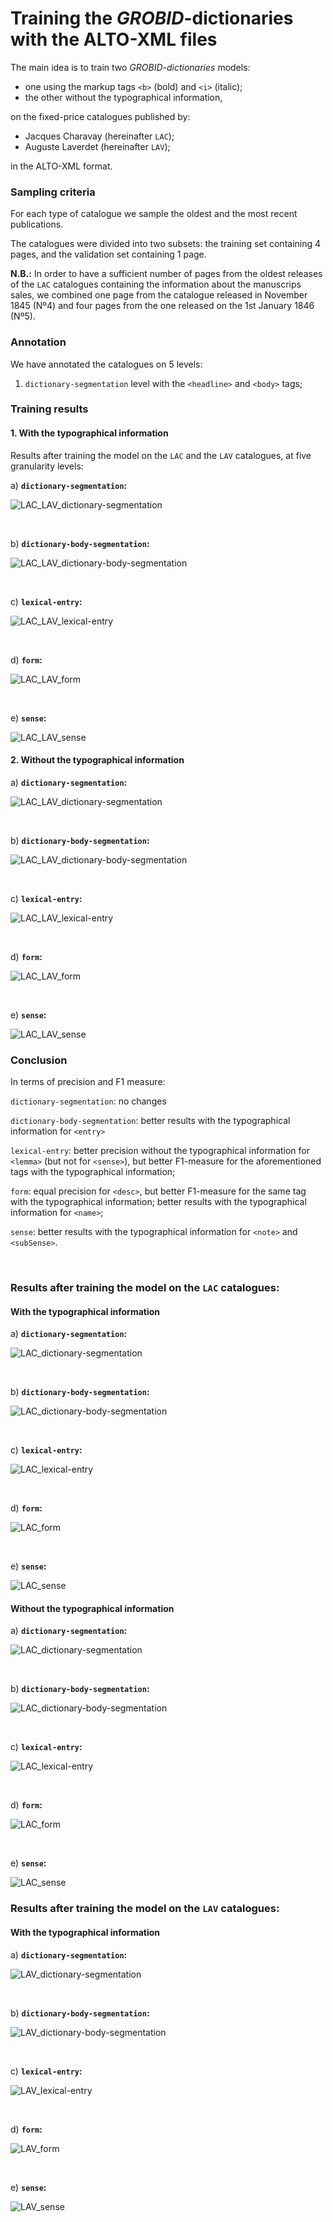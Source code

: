 # Training the *GROBID*-dictionaries with the ALTO-XML files

The main idea is to train two _GROBID-dictionaries_ models:

* one using the markup tags `<b>` (bold) and `<i>` (italic);
* the other without the typographical information,

on the fixed-price catalogues published by:

* Jacques Charavay (hereinafter `LAC`);
* Auguste Laverdet (hereinafter `LAV`);

in the ALTO-XML format.

### Sampling criteria

For each type of catalogue we sample the oldest and the most recent publications.

The catalogues were divided into two subsets: the training set containing 4 pages, and the validation set containing 1 page.

**N.B.:** In order to have a sufficient number of pages from the oldest releases of the `LAC` catalogues containing the information about the manuscrips sales, we combined one page from the catalogue released in November 1845 (Nº4) and four pages from the one released on the 1st January 1846 (Nº5).   

### Annotation 

We have annotated the catalogues on 5 levels:

1. `dictionary-segmentation` level with the `<headline>` and `<body>` tags;

### Training results

#### 1. With the typographical information

Results after training the model on the `LAC` and the `LAV` catalogues, at five granularity levels:

a) **`dictionary-segmentation`:**

 ![LAC_LAV_dictionary-segmentation](trainingData_LAC_LAV_typo/img/LAC_LAV_dictionary-segmentation.jpg)

<br/>

b) **`dictionary-body-segmentation`:**

![LAC_LAV_dictionary-body-segmentation](trainingData_LAC_LAV_typo/img/LAC_LAV_dictionary-body-segmentation.jpg)

<br/>

c) **`lexical-entry`:**

![LAC_LAV_lexical-entry](trainingData_LAC_LAV_typo/img/LAC_LAV_lexical-entry.jpg)



<br/>

d) **`form`:**

![LAC_LAV_form](trainingData_LAC_LAV_typo/img/LAC_LAV_form.jpg)

<br/>

e) **`sense`:**

![LAC_LAV_sense](trainingData_LAC_LAV_typo/img/LAC_LAV_sense.jpg)



#### 2. Without the typographical information

a) **`dictionary-segmentation`:**

![LAC_LAV_dictionary-segmentation](trainingData_LAC_LAV_sans_typo/img/LAC_LAV_dictionary-segmentation.jpg)



<br/>

b) **`dictionary-body-segmentation`:**

![LAC_LAV_dictionary-body-segmentation](trainingData_LAC_LAV_sans_typo/img/LAC_LAV_dictionary-body-segmentation.jpg)

<br/>

c) **`lexical-entry`:**

![LAC_LAV_lexical-entry](trainingData_LAC_LAV_sans_typo/img/LAC_LAV_lexical-entry.jpg)

<br/>

d)  **`form`:**

![LAC_LAV_form](trainingData_LAC_LAV_sans_typo/img/LAC_LAV_form.jpg)

<br/>

e)  **`sense`:**

![LAC_LAV_sense](trainingData_LAC_LAV_sans_typo/img/LAC_LAV_sense.jpg)

### Conclusion

In terms of precision and F1 measure:

`dictionary-segmentation`: no changes

`dictionary-body-segmentation`: better results with the typographical information for `<entry>`

`lexical-entry`: better precision without the typographical information for `<lemma>` (but not for `<sense>`), but better F1-measure for the aforementioned tags with the typographical information;

`form`: equal precision for `<desc>`, but better F1-measure for the same tag with the typographical information; better results with the typographical information for `<name>`;

`sense`: better results with the typographical information for `<note>` and `<subSense>`.

<br/>

### Results after training the model on the `LAC` catalogues:

#### With the typographical information

a) **`dictionary-segmentation`:**

![LAC_dictionary-segmentation](trainingData_LAC_typo/img/LAC_dictionary-segmentation.jpg)

<br/>

b) **`dictionary-body-segmentation`:**

![LAC_dictionary-body-segmentation](trainingData_LAC_typo/img/LAC_dictionary-body-segmentation.jpg)

<br/>

c) **`lexical-entry`:**

![LAC_lexical-entry](trainingData_LAC_typo/img/LAC_lexical-entry.jpg)

<br/>

d) **`form`:**

![LAC_form](trainingData_LAC_typo/img/LAC_form.jpg)

<br/>

e) **`sense`:**

![LAC_sense](trainingData_LAC_typo/img/LAC_sense.jpg)

#### Without the typographical information

a) **`dictionary-segmentation`:**

![LAC_dictionary-segmentation](trainingData_LAC_sans_typo/img/LAC_dictionary-segmentation.jpg)

<br/>

b) **`dictionary-body-segmentation`:**

![LAC_dictionary-body-segmentation](trainingData_LAC_sans_typo/img/LAC_dictionary-body-segmentation.jpg)

<br/>

c) **`lexical-entry`:**

![LAC_lexical-entry](trainingData_LAC_sans_typo/img/LAC_lexical-entry.jpg)

<br/>

d) **`form`:**

![LAC_form](trainingData_LAC_sans_typo/img/LAC_form.jpg)

<br/>

e) **`sense`:**

![LAC_sense](trainingData_LAC_sans_typo/img/LAC_sense.jpg)



### Results after training the model on the `LAV` catalogues:

#### With the typographical information

a) **`dictionary-segmentation`:**

![LAV_dictionary-segmentation](trainingData_LAV_typo/img/LAV_dictionary-segmentation.jpg)

<br/>

b) **`dictionary-body-segmentation`:**

![LAV_dictionary-body-segmentation](trainingData_LAV_typo/img/LAV_dictionary-body-segmentation.jpg)

<br/>

c) **`lexical-entry`:**

![LAV_lexical-entry](trainingData_LAV_typo/img/LAV_lexical-entry.jpg)

<br/>

d) **`form`:**

![LAV_form](trainingData_LAV_typo/img/LAV_form.jpg)

<br/>

e) **`sense`:**

![LAV_sense](trainingData_LAV_typo/img/LAV_sense.jpg)